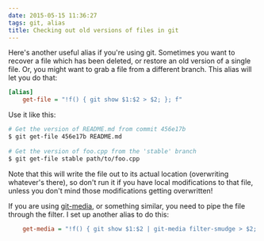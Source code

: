 ```yaml
---
date: 2015-05-15 11:36:27
tags: git, alias
title: Checking out old versions of files in git
---
```


Here's another useful alias if you're using git.  Sometimes you want to recover
a file which has been deleted, or restore an old version of a single file.  Or,
you might want to grab a file from a different branch.  This alias will let you
do that:

```ini
[alias]
    get-file = "!f() { git show $1:$2 > $2; }; f"
```

Use it like this:

```bash
# Get the version of README.md from commit 456e17b
$ git get-file 456e17b README.md
 
# Get the version of foo.cpp from the 'stable' branch
$ git get-file stable path/to/foo.cpp
```

Note that this will write the file out to its actual location (overwriting
whatever's there), so don't run it if you have local modifications to that file,
unless you don't mind those modifications getting overwritten!

If you are using [git-media], or something similar, you need to pipe the file
through the filter.  I set up another alias to do this:

```ini
    get-media = "!f() { git show $1:$2 | git-media filter-smudge > $2; }; f"
```

[git-media]: https://github.com/alebedev/git-media
